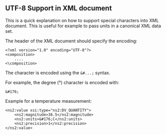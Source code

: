 UTF-8 Support in XML document
---

This is a quick explanation on how to support special characters into XML document. This is useful for example to pass units in a canonical XML data set.

The header of the XML document should specify the encoding:

	<?xml version="1.0" encoding="UTF-8"?>
	<composition>
		....
	<\composition>

The character is encoded using the <code>&#...;</code> syntax.

For example, the degree (°) character is encoded with:

	&#176;

Example for a temperature measurement:

    <ns2:value xsi:type="ns2:DV_QUANTITY">
        <ns2:magnitude>36.5</ns2:magnitude>
        <ns2:units>&#176;C</ns2:units>
        <ns2:precision>1</ns2:precision>
    </ns2:value>